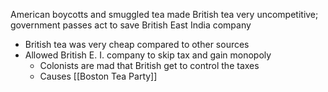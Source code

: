 American boycotts and smuggled tea made British tea very uncompetitive; government passes act to save British East India company

-   British tea was very cheap compared to other sources
-   Allowed British E. I. company to skip tax and gain monopoly
	-   Colonists are mad that British get to control the taxes 
	- Causes [[Boston Tea Party]]


